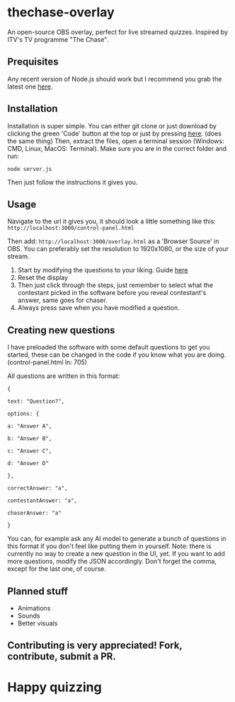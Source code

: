 # thechase-overlay
An open-source OBS overlay, perfect for live streamed quizzes. Inspired by ITV's TV programme "The Chase".
## Prequisites
Any recent version of Node.js should work but I recommend you grab the latest one [here](https://nodejs.org/en).

## Installation
Installation is super simple. You can either git clone or just download by clicking the green 'Code' button at the top or just by pressing [here](https://github.com/NAJJJB/thechase-overlay/archive/refs/heads/main.zip). (does the same thing)
Then, extract the files, open a terminal session (Windows: CMD, Linux, MacOS: Terminal).
Make sure you are in the correct folder and run:
```
node server.js
```
Then just follow the instructions it gives you.
## Usage
Navigate to the url it gives you, it should look a little something like this: `http://localhost:3000/control-panel.html`

Then add:
`http://localhost:3000/overlay.html`
as a 'Browser Source' in OBS. You can preferably set the resolution to 1920x1080, or the size of your stream.

1. Start by modifying the questions to your liking. Guide [here](#creating-new-questions)
2. Reset the display
3. Then just click through the steps, just remember to select what the contestant picked in the software before you reveal contestant's answer, same goes for chaser.
4. Always press save when you have modified a question.

## Creating new questions

I have preloaded the software with some default questions to get you started, these can be changed in the code if you know what you are doing. (control-panel.html ln: 705) 

All questions are written in this format:
```
{

text: "Question?",

options: {

a: "Answer A",

b: "Answer B",

c: "Answer C",

d: "Answer D"

},

correctAnswer: "a",

contestantAnswer: "a",

chaserAnswer: "a"

}
```
You can, for example ask any AI model to generate a bunch of questions in this format if you don't feel like putting them in yourself. Note: there is currently no way to create a new question in the UI, yet. If you want to add more questions, modify the JSON accordingly. Don't forget the comma, except for the last one, of course.

## Planned stuff

 - Animations
 - Sounds
 - Better visuals

## Contributing is very appreciated! Fork, contribute, submit a PR.

# Happy quizzing

